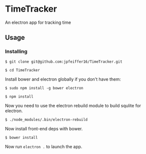 # TimeTracker
An electron app for tracking time

## Usage

### Installing
`$ git clone git@github.com:jpfeiffer16/TimeTracker.git`

`$ cd TimeTracker`

Install bower and electron globally if you don't have them:

`$ sudo npm install -g bower electron`

`$ npm install`

Now you need to use the electron rebuild module to build squlite
for electron.

`$ ./node_modules/.bin/electron-rebuild`

Now install front-end deps with bower.

`$ bower install`

Now run `electron .` to launch the app.
